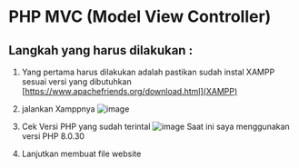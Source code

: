 # PHP MVC (Model View Controller)
## Langkah yang harus dilakukan :
1. Yang pertama harus dilakukan adalah pastikan sudah instal XAMPP sesuai versi yang dibutuhkan [https://www.apachefriends.org/download.html](XAMPP)
2. jalankan Xamppnya
   ![image](https://github.com/kerjabhakti/PWA231/assets/15622730/ec25291f-7079-4acd-80c2-ca328afb46e0)
4. Cek Versi PHP yang sudah terintal
   ![image](https://github.com/kerjabhakti/PWA231/assets/15622730/a3ecc162-9630-44f7-b45a-6aa051a44897)
   Saat ini saya menggunakan versi PHP 8.0.30

6. Lanjutkan membuat file website
